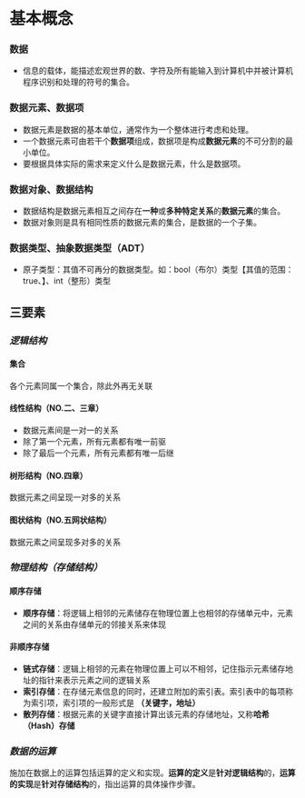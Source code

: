 


# 基本概念
### 数据
- 信息的载体，能描述宏观世界的数、字符及所有能输入到计算机中并被计算机程序识别和处理的符号的集合。
### 数据元素、数据项
- 数据元素是数据的基本单位，通常作为一个整体进行考虑和处理。
- 一个数据元素可由若干个**数据项**组成，数据项是构成**数据元素**的不可分割的最小单位。
- 要根据具体实际的需求来定义什么是数据元素，什么是数据项。
### 数据对象、数据结构
- 数据结构是数据元素相互之间存在**一种**或**多种特定关系**的**数据元素**的集合。
- 数据对象则是具有相同性质的数据元素的集合，是数据的一个子集。
### 数据类型、抽象数据类型（ADT）
- 原子类型：其值不可再分的数据类型。如：bool（布尔）类型【其值的范围：true、】、int（整形）类型
## 三要素
### *逻辑结构*
#### 集合
各个元素同属一个集合，除此外再无关联
#### 线性结构（NO.二、三章）
- 数据元素间是一对一的关系
- 除了第一个元素，所有元素都有唯一前驱
- 除了最后一个元素，所有元素都有唯一后继
#### 树形结构（NO.四章）
数据元素之间呈现一对多的关系
#### 图状结构（NO.五网状结构）
数据元素之间呈现多对多的关系
 
### *物理结构（存储结构）*
#### 顺序存储
- **顺序存储**：将逻辑上相邻的元素储存在物理位置上也相邻的存储单元中，元素之间的关系由存储单元的邻接关系来体现
#### 非顺序存储
- **链式存储**：逻辑上相邻的元素在物理位置上可以不相邻，记住指示元素储存地址的指针来表示元素之间的逻辑关系
- **索引存储**：在存储元素信息的同时，还建立附加的索引表。索引表中的每项称为索引项，索引项的一般形式是 **（关键字，地址）**
- **散列存储**：根据元素的关键字直接计算出该元素的存储地址，又称**哈希（Hash）存储**
### *数据的运算*
施加在数据上的运算包括运算的定义和实现。**运算的定义**是**针对逻辑结构**的，**运算的实现**是**针对存储结构**的，指出运算的具体操作步骤。
<!--stackedit_data:
eyJoaXN0b3J5IjpbMjEwODgxNDE1NywtMjA1NjcxNzI4LC00OT
EwMzc0ODYsMjA3ODk1MzU3OV19
-->